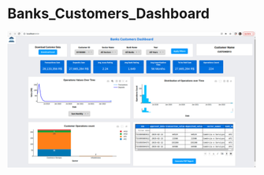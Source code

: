 # Banks_Customers_Dashboard


![alt text](https://github.com/Mazen72/Banks_Customers_Dashboard/blob/main/img.png?raw=true)
